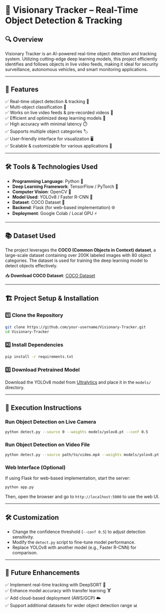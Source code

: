 # 🚀 Visionary Tracker – Real-Time Object Detection & Tracking

## 🔍 Overview
Visionary Tracker is an AI-powered real-time object detection and tracking system. Utilizing cutting-edge deep learning models, this project efficiently identifies and follows objects in live video feeds, making it ideal for security surveillance, autonomous vehicles, and smart monitoring applications.

---

## 🌟 Features
✅ Real-time object detection & tracking 🎯  
✅ Multi-object classification 📌  
✅ Works on live video feeds & pre-recorded videos 🎥  
✅ Efficient and optimized deep learning models 🧠  
✅ High accuracy with minimal latency ⏱️  
✅ Supports multiple object categories 🏷️  
✅ User-friendly interface for visualization 🖥️  
✅ Scalable & customizable for various applications 🔄  

---

## 🛠️ Tools & Technologies Used
- **Programming Language**: Python 🐍  
- **Deep Learning Framework**: TensorFlow / PyTorch 🧠  
- **Computer Vision**: OpenCV 👀  
- **Model Used**: YOLOv8 / Faster R-CNN 🚀  
- **Dataset**: COCO Dataset 📂  
- **Backend**: Flask (for web-based implementation) 🌐  
- **Deployment**: Google Colab / Local GPU ⚡  

---

## 📚 Dataset Used
The project leverages the **COCO (Common Objects in Context) dataset**, a large-scale dataset containing over 200K labeled images with 80 object categories. The dataset is used for training the deep learning model to detect objects effectively.

📥 **Download COCO Dataset**: [COCO Dataset](https://cocodataset.org/)  

---

## 🏗️ Project Setup & Installation
### 1️⃣ Clone the Repository
```bash
git clone https://github.com/your-username/Visionary-Tracker.git
cd Visionary-Tracker
```

### 2️⃣ Install Dependencies
```bash
pip install -r requirements.txt
```

### 3️⃣ Download Pretrained Model
Download the YOLOv8 model from [Ultralytics](https://github.com/ultralytics/yolov8) and place it in the `models/` directory.

---

## 🚀 Execution Instructions
### Run Object Detection on Live Camera
```bash
python detect.py --source 0 --weights models/yolov8.pt --conf 0.5
```
### Run Object Detection on Video File
```bash
python detect.py --source path/to/video.mp4 --weights models/yolov8.pt --conf 0.5
```

### Web Interface (Optional)
If using Flask for web-based implementation, start the server:
```bash
python app.py
```
Then, open the browser and go to `http://localhost:5000` to use the web UI.

---

## 🛠️ Customization
- Change the confidence threshold (`--conf 0.5`) to adjust detection sensitivity.
- Modify the `detect.py` script to fine-tune model performance.
- Replace YOLOv8 with another model (e.g., Faster R-CNN) for comparison.

---

## 📌 Future Enhancements
✅ Implement real-time tracking with DeepSORT 🔄  
✅ Enhance model accuracy with transfer learning 🏋️  
✅ Add cloud-based deployment (AWS/GCP) ☁️  
✅ Support additional datasets for wider object detection range 📊  
